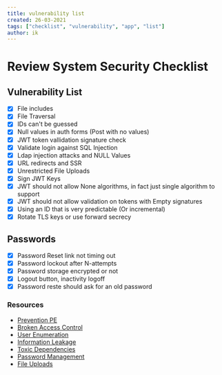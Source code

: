 ```yaml
---
title: vulnerability list
created: 26-03-2021
tags: ["checklist", "vulnerability", "app", "list"]
author: ik
---
```


# Review System Security Checklist

## Vulnerability List

- [X] File includes
- [X] File Traversal
- [X] IDs can't be guessed
- [X] Null values in auth forms (Post with no values)
- [X] JWT token vallidation signature check
- [X] Validate login against SQL Injection
- [X] Ldap injection attacks and NULL Values
- [X] URL redirects and SSR
- [X] Unrestricted File Uploads
- [X] Sign JWT Keys
- [X] JWT should not allow None algorithms, in fact just single algorithm to support
- [X] JWT should not allow validation on tokens with Empty signatures
- [X] Using an ID that is very predictable (Or incremental)
- [X] Rotate TLS keys or use forward secrecy

## Passwords

- [X] Password Reset link not timing out
- [X] Password lockout after N-attempts
- [X] Password storage encrypted or not
- [X] Logout button, inactivity logoff
- [X] Password reste should ask for an old password

### Resources

- [Prevention PE](https://www.hacksplaining.com/prevention/privilege-escalation)
- [Broken Access Control](https://www.hacksplaining.com/prevention/broken-access-control)
- [User Enumeration](https://www.hacksplaining.com/prevention/user-enumeration)
- [Information Leakage](https://www.hacksplaining.com/prevention/information-leakage)
- [Toxic Dependencies](https://www.hacksplaining.com/prevention/toxic-dependencies)
- [Password Management](https://www.hacksplaining.com/prevention/password-mismanagement)
- [File Uploads](https://www.hacksplaining.com/prevention/file-upload)
